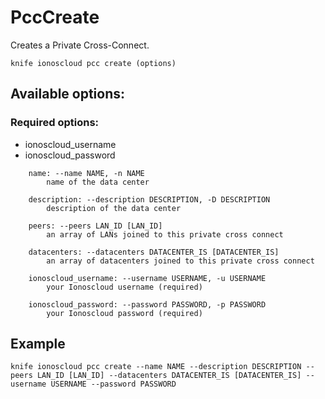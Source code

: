 # PccCreate

Creates a Private Cross-Connect.

```text
knife ionoscloud pcc create (options)
```

## Available options:

### Required options:

* ionoscloud_username
* ionoscloud_password

```text
    name: --name NAME, -n NAME
        name of the data center

    description: --description DESCRIPTION, -D DESCRIPTION
        description of the data center

    peers: --peers LAN_ID [LAN_ID]
        an array of LANs joined to this private cross connect

    datacenters: --datacenters DATACENTER_IS [DATACENTER_IS]
        an array of datacenters joined to this private cross connect

    ionoscloud_username: --username USERNAME, -u USERNAME
        your Ionoscloud username (required)

    ionoscloud_password: --password PASSWORD, -p PASSWORD
        your Ionoscloud password (required)

```

## Example

```text
knife ionoscloud pcc create --name NAME --description DESCRIPTION --peers LAN_ID [LAN_ID] --datacenters DATACENTER_IS [DATACENTER_IS] --username USERNAME --password PASSWORD
```
